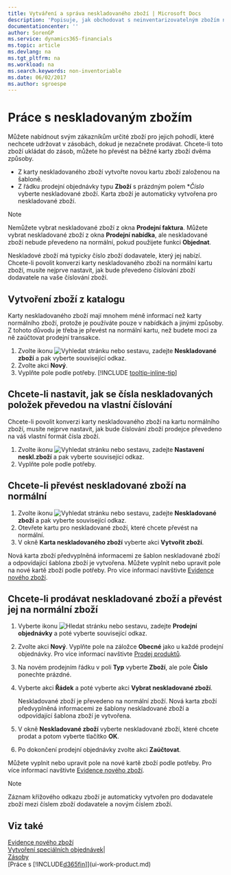 ```yaml
---
title: Vytváření a správa neskladovaného zboží | Microsoft Docs
description: 'Popisuje, jak obchodovat s neinventarizovatelným zbožím nebo zbožím, které není ve vašem skladu vedeno.'
documentationcenter: ''
author: SorenGP
ms.service: dynamics365-financials
ms.topic: article
ms.devlang: na
ms.tgt_pltfrm: na
ms.workload: na
ms.search.keywords: non-inventoriable
ms.date: 06/02/2017
ms.author: sgroespe
---
```

# <a name="work-with-nonstock-items"></a>Práce s neskladovaným zbožím
Můžete nabídnout svým zákazníkům určité zboží pro jejich pohodlí, které nechcete udržovat v zásobách, dokud je nezačnete prodávat. Chcete-li toto zboží ukládat do zásob, můžete ho převést na běžné karty zboží dvěma způsoby.

* Z karty neskladovaného zboží vytvořte novou kartu zboží založenou na šabloně.
* Z řádku prodejní objednávky typu **Zboží** s prázdným polem **Číslo* vyberte neskladované zboží. Karta zboží je automaticky vytvořena pro neskladované zboží.

> [!NOTE]  
>   Nemůžete vybrat neskladované zboží z okna **Prodejní faktura**. Můžete vybrat neskladované zboží z okna **Prodejní nabídka**, ale neskladované zboží nebude převedeno na normální, pokud použijete funkci **Objednat**.

Neskladové zboží má typicky číslo zboží dodavatele, který jej nabízí. Chcete-li povolit konverzi karty neskladovaného zboží na normální kartu zboží, musíte nejprve nastavit, jak bude převedeno číslování zboží dodavatele na vaše číslování zboží.   

## <a name="to-create-a-nonstock-item"></a>Vytvoření zboží z katalogu
Karty neskladovaného zboží mají mnohem méně informací než karty normálního zboží, protože je používáte pouze v nabídkách a jinými způsoby. Z tohoto důvodu je třeba je převést na normální kartu, než budete moci za ně zaúčtovat prodejní transakce.

1. Zvolte ikonu ![Vyhledat stránku nebo sestavu](media/ui-search/search_small.png "Ikona Vyhledat stránku nebo sestavu"), zadejte **Neskladované zboží** a pak vyberte související odkaz.
2. Zvolte akci **Nový**.
3. Vyplňte pole podle potřeby. [!INCLUDE [tooltip-inline-tip](includes/tooltip-inline-tip_md.md)]

## <a name="to-set-up-how-nonstock-item-numbers-are-converted-to-your-own-numbering"></a>Chcete-li nastavit, jak se čísla neskladovaných položek převedou na vlastní číslování
Chcete-li povolit konverzi karty neskladovaného zboží na kartu normálního zboží, musíte nejprve nastavit, jak bude číslování zboží prodejce převedeno na váš vlastní formát čísla zboží.

1. Zvolte ikonu ![Vyhledat stránku nebo sestavu](media/ui-search/search_small.png "Ikona Vyhledat stránku nebo sestavu"), zadejte **Nastavení neskl.zboží** a pak vyberte související odkaz.
2. Vyplňte pole podle potřeby.

## <a name="to-convert-a-nonstock-item-to-a-normal-item"></a>Chcete-li převést neskladované zboží na normální
1. Zvolte ikonu ![Vyhledat stránku nebo sestavu](media/ui-search/search_small.png "Ikona Vyhledat stránku nebo sestavu"), zadejte **Neskladované zboží** a pak vyberte související odkaz.
2. Otevřete kartu pro neskladované zboží, které chcete převést na normální.
3. V okně **Karta neskladovaného zboží** vyberte akci **Vytvořit zboží**.

Nová karta zboží předvyplněná informacemi ze šablon neskladované zboží a odpovídající šablona zboží je vytvořena. Můžete vyplnit nebo upravit pole na nové kartě zboží podle potřeby. Pro více informací navštivte [Evidence nového zboží](inventory-how-register-new-items.md).

## <a name="to-sell-a-nonstock-item-and-convert-it-to-a-normal-item"></a>Chcete-li prodávat neskladované zboží a převést jej na normální zboží
1. Vyberte ikonu ![Hledat stránku nebo sestavu](media/ui-search/search_small.png "Hledat ikonu stránky nebo sestavy"), zadejte **Prodejní objednávky** a poté vyberte související odkaz.
2. Zvolte akci **Nový**. Vyplňte pole na záložce **Obecné** jako u každé prodejní objednávky. Pro více informací navštivte [Prodej produktů](sales-how-sell-products.md).
3. Na novém prodejním řádku v poli **Typ** vyberte **Zboží**, ale pole **Číslo**  ponechte prázdné.
4. Vyberte akci **Řádek** a poté vyberte akci **Vybrat neskladované zboží**.

    Neskladované zboží je převedeno na normální zboží. Nová karta zboží předvyplněná informacemi ze šablony neskladované zboží a odpovídající šablona zboží je vytvořena.
5. V okně **Neskladované zboží** vyberte neskladované zboží, které chcete prodat a potom vyberte tlačítko **OK**.
6. Po dokončení prodejní objednávky zvolte akci **Zaúčtovat**.

Můžete vyplnit nebo upravit pole na nové kartě zboží podle potřeby. Pro více informací navštivte [Evidence nového zboží](inventory-how-register-new-items.md).

> [!NOTE]  
>   Záznam křížového odkazu zboží je automaticky vytvořen pro dodavatele zboží mezi číslem zboží dodavatele a novým číslem zboží.

## <a name="see-also"></a>Viz také
[Evidence nového zboží](inventory-how-register-new-items.md)  
[Vytvoření speciálních objednávek](sales-how-to-create-special-orders.md)|  
[Zásoby](inventory-manage-inventory.md)  
[Práce s [!INCLUDE[d365fin](includes/d365fin_md.md)]](ui-work-product.md)
